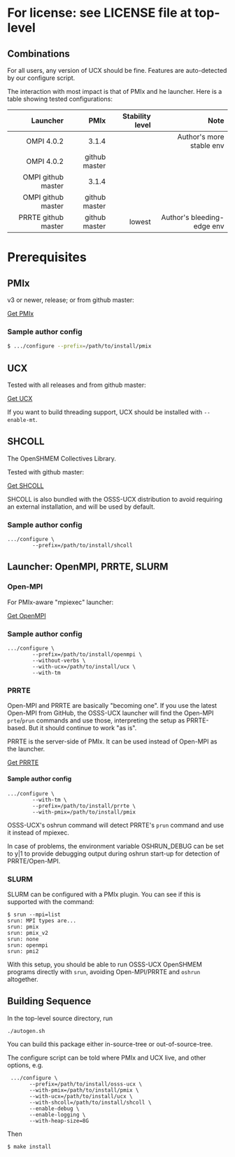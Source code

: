 # For license: see LICENSE file at top-level

## Combinations

For all users, any version of UCX should be fine.  Features are
auto-detected by our configure script.

The interaction with most impact is that of PMIx and he launcher.
Here is a table showing tested configurations:

|Launcher|PMIx|Stability level|Note|
|---:|---:|---:|---:|
|OMPI 4.0.2|3.1.4||Author's more stable env|
|OMPI 4.0.2|github master|||
|OMPI github master|3.1.4|||
|OMPI github master|github master|||
|PRRTE github master|github master|lowest|Author's bleeding-edge env|

# Prerequisites

## PMIx

v3 or newer, release; or from github master:

[Get PMIx](https://github.com/openpmix/openpmix/)

### Sample author config

```sh
$ .../configure --prefix=/path/to/install/pmix
```

## UCX

Tested with all releases and from github master:

[Get UCX](https://github.com/openucx/ucx/)

If you want to build threading support, UCX should be installed with
`--enable-mt`.

## SHCOLL

The OpenSHMEM Collectives Library.

Tested with github master:

[Get SHCOLL](https://github.com/tonycurtis/shcoll)

SHCOLL is also bundled with the OSSS-UCX distribution to avoid
requiring an external installation, and will be used by default.

### Sample author config

```shell
.../configure \
        --prefix=/path/to/install/shcoll
```

## Launcher: OpenMPI, PRRTE, SLURM

### Open-MPI

For PMIx-aware "mpiexec" launcher:

[Get OpenMPI](https://www.open-mpi.org/software/ompi/)

### Sample author config

```shell
.../configure \
        --prefix=/path/to/install/openmpi \
        --without-verbs \
        --with-ucx=/path/to/install/ucx \
        --with-tm
```

### PRRTE

Open-MPI and PRRTE are basically "becoming one".  If you use the
latest Open-MPI from GitHub, the OSSS-UCX launcher will find the
Open-MPI `prte`/`prun` commands and use those, interpreting the setup
as PRRTE-based.  But it should continue to work "as is".

PRRTE is the server-side of PMIx.  It can be used instead of Open-MPI
as the launcher.

[Get PRRTE](https://github.com/openpmix/prrte/)

#### Sample author config

```shell
.../configure \
        --with-tm \
        --prefix=/path/to/install/prrte \
        --with-pmix=/path/to/install/pmix
```

OSSS-UCX's oshrun command will detect PRRTE's `prun` command and use
it instead of mpiexec.

In case of problems, the environment variable OSHRUN_DEBUG can be set
to y|1 to provide debugging output during oshrun start-up for
detection of PRRTE/Open-MPI.

### SLURM

SLURM can be configured with a PMIx plugin.  You can see if this is
supported with the command:

```shell
$ srun --mpi=list
srun: MPI types are...
srun: pmix
srun: pmix_v2
srun: none
srun: openmpi
srun: pmi2
```

With this setup, you should be able to run OSSS-UCX OpenSHMEM programs
directly with `srun`, avoiding Open-MPI/PRRTE and `oshrun` altogether.

## Building Sequence

In the top-level source directory, run

```shell
./autogen.sh
```

You can build this package either in-source-tree or
out-of-source-tree.

The configure script can be told where PMIx and UCX live, and other
options, e.g.

```shell
 .../configure \
       --prefix=/path/to/install/osss-ucx \
       --with-pmix=/path/to/install/pmix \
       --with-ucx=/path/to/install/ucx \
       --with-shcoll=/path/to/install/shcoll \
       --enable-debug \
       --enable-logging \
       --with-heap-size=8G
```

Then

```shell
$ make install
```
